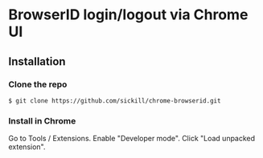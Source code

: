 # BrowserID login/logout via Chrome UI

## Installation

### Clone the repo

    $ git clone https://github.com/sickill/chrome-browserid.git

### Install in Chrome

Go to Tools / Extensions. Enable "Developer mode". Click "Load unpacked
extension".
